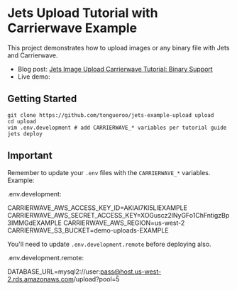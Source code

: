 # Jets Upload Tutorial with Carrierwave Example

This project demonstrates how to upload images or any binary file with Jets and Carrierwave.

* Blog post: [Jets Image Upload Carrierwave Tutorial: Binary Support](https://blog.boltops.com/2018/12/13/jets-image-upload-carrierwave-tutorial-binary-support)
* Live demo:

## Getting Started

    git clone https://github.com/tongueroo/jets-example-upload upload
    cd upload
    vim .env.development # add CARRIERWAVE_* variables per tutorial guide
    jets deploy

## Important

Remember to update your `.env` files with the `CARRIERWAVE_*` variables. Example:

.env.development:

CARRIERWAVE_AWS_ACCESS_KEY_ID=AKIAI7KI5LIEXAMPLE
CARRIERWAVE_AWS_SECRET_ACCESS_KEY=XOGuscz2lNyGFo1ChFntigzBp3IMMGdEXAMPLE
CARRIERWAVE_AWS_REGION=us-west-2
CARRIERWAVE_S3_BUCKET=demo-uploads-EXAMPLE

You'll need to update `.env.development.remote` before deploying also.

.env.development.remote:

DATABASE_URL=mysql2://user:pass@host.us-west-2.rds.amazonaws.com/upload?pool=5
